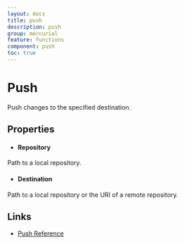 ```yaml
---
layout: docs
title: push
description: push
group: mercurial
feature: functions
component: push
toc: true
---
```

Push
====

Push changes to the specified destination.

Properties
----------

- #### Repository
Path to a local repository.

- #### Destination
Path to a local repository or the URI of a remote repository.

Links
-----
- [Push Reference](https://www.selenic.com/mercurial/hg.1.html#push)
